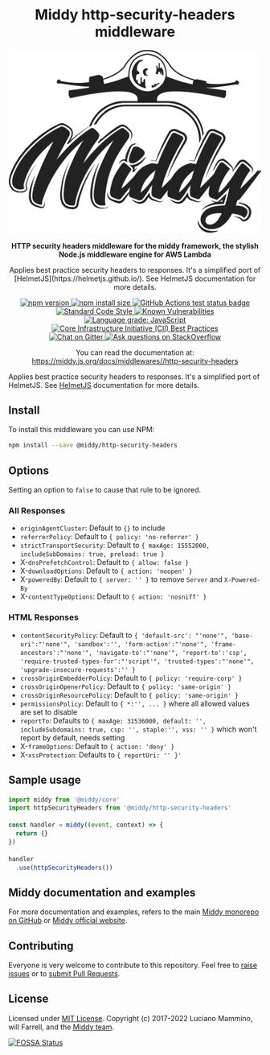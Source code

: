 <div align="center">
  <h1>Middy http-security-headers middleware</h1>
  <img alt="Middy logo" src="https://raw.githubusercontent.com/middyjs/middy/main/docs/img/middy-logo.svg"/>
  <p><strong>HTTP security headers middleware for the middy framework, the stylish Node.js middleware engine for AWS Lambda</strong></p>
  <p>Applies best practice security headers to responses. It's a simplified port of [HelmetJS](https://helmetjs.github.io/). See HelmetJS documentation for more details.</p>
<p>
  <a href="https://www.npmjs.com/package/@middy/http-security-headers?activeTab=versions">
    <img src="https://badge.fury.io/js/%40middy%2Fhttp-security-headers.svg" alt="npm version" style="max-width:100%;">
  </a>
  <a href="https://packagephobia.com/result?p=@middy/http-security-headers">
    <img src="https://packagephobia.com/badge?p=@middy/http-security-headers" alt="npm install size" style="max-width:100%;">
  </a>
  <a href="https://github.com/middyjs/middy/actions">
    <img src="https://github.com/middyjs/middy/workflows/Tests/badge.svg" alt="GitHub Actions test status badge" style="max-width:100%;">
  </a>
  <br/>
   <a href="https://standardjs.com/">
    <img src="https://img.shields.io/badge/code_style-standard-brightgreen.svg" alt="Standard Code Style"  style="max-width:100%;">
  </a>
  <a href="https://snyk.io/test/github/middyjs/middy">
    <img src="https://snyk.io/test/github/middyjs/middy/badge.svg" alt="Known Vulnerabilities" data-canonical-src="https://snyk.io/test/github/middyjs/middy" style="max-width:100%;">
  </a>
  <a href="https://lgtm.com/projects/g/middyjs/middy/context:javascript">
    <img src="https://img.shields.io/lgtm/grade/javascript/g/middyjs/middy.svg?logo=lgtm&logoWidth=18" alt="Language grade: JavaScript" style="max-width:100%;">
  </a>
  <a href="https://bestpractices.coreinfrastructure.org/projects/5280">
    <img src="https://bestpractices.coreinfrastructure.org/projects/5280/badge" alt="Core Infrastructure Initiative (CII) Best Practices"  style="max-width:100%;">
  </a>
  <br/>
  <a href="https://gitter.im/middyjs/Lobby">
    <img src="https://badges.gitter.im/gitterHQ/gitter.svg" alt="Chat on Gitter" style="max-width:100%;">
  </a>
  <a href="https://stackoverflow.com/questions/tagged/middy?sort=Newest&uqlId=35052">
    <img src="https://img.shields.io/badge/StackOverflow-[middy]-yellow" alt="Ask questions on StackOverflow" style="max-width:100%;">
  </a>
</p>
<p>You can read the documentation at: <a href="https://middy.js.org/docs/middlewares//http-security-headers">https://middy.js.org/docs/middlewares//http-security-headers</a></p>
</div>

Applies best practice security headers to responses. It's a simplified port of HelmetJS. See [HelmetJS](https://helmetjs.github.io/) documentation for more details.

## Install

To install this middleware you can use NPM:

```bash
npm install --save @middy/http-security-headers
```

## Options
Setting an option to `false` to cause that rule to be ignored.

### All Responses
- `originAgentCluster`: Default to `{}` to include
- `referrerPolicy`: Default to `{ policy: 'no-referrer' }`
- `strictTransportSecurity`: Default to `{ maxAge: 15552000, includeSubDomains: true, preload: true }`
- X-`dnsPrefetchControl`: Default to `{ allow: false }`
- X-`downloadOptions`: Default to `{ action: 'noopen' }`
- X-`poweredBy`: Default to `{ server: '' }` to remove `Server` and `X-Powered-By`
- X-`contentTypeOptions`: Default to `{ action: 'nosniff' }`
### HTML Responses
- `contentSecurityPolicy`: Default to `{ 'default-src': "'none'", 'base-uri':"'none'", 'sandbox':'', 'form-action':"'none'", 'frame-ancestors':"'none'", 'navigate-to':"'none'", 'report-to':'csp', 'require-trusted-types-for':"'script'", 'trusted-types':"'none'", 'upgrade-insecure-requests':'' }`
- `crossOriginEmbedderPolicy`: Default to `{ policy: 'require-corp' }`
- `crossOriginOpenerPolicy`: Default to `{ policy: 'same-origin' }`
- `crossOriginResourcePolicy`: Default to `{ policy: 'same-origin' }`
- `permissionsPolicy`: Default to `{ *:'', ... }` where all allowed values are set to disable
- `reportTo`: Defaults to `{ maxAge: 31536000, default: '', includeSubdomains: true, csp: '', staple:'', xss: '' }` which won't report by default, needs setting
- X-`frameOptions`: Default to `{ action: 'deny' }`
- X-`xssProtection`: Defaults to `{ reportUri: '' }'`


## Sample usage

```javascript
import middy from '@middy/core'
import httpSecurityHeaders from '@middy/http-security-headers'

const handler = middy((event, context) => {
  return {}
})

handler
  .use(httpSecurityHeaders())
```


## Middy documentation and examples

For more documentation and examples, refers to the main [Middy monorepo on GitHub](https://github.com/middyjs/middy) or [Middy official website](https://middy.js.org).


## Contributing

Everyone is very welcome to contribute to this repository. Feel free to [raise issues](https://github.com/middyjs/middy/issues) or to [submit Pull Requests](https://github.com/middyjs/middy/pulls).


## License

Licensed under [MIT License](LICENSE). Copyright (c) 2017-2022 Luciano Mammino, will Farrell, and the [Middy team](https://github.com/middyjs/middy/graphs/contributors).

<a href="https://app.fossa.io/projects/git%2Bgithub.com%2Fmiddyjs%2Fmiddy?ref=badge_large">
  <img src="https://app.fossa.io/api/projects/git%2Bgithub.com%2Fmiddyjs%2Fmiddy.svg?type=large" alt="FOSSA Status"  style="max-width:100%;">
</a>
